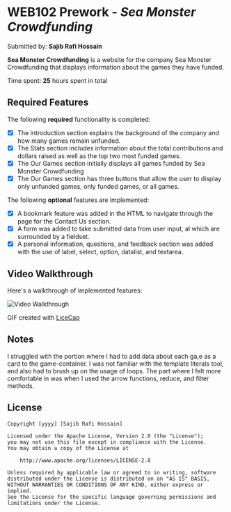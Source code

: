 # WEB102 Prework - *Sea Monster Crowdfunding*

Submitted by: **Sajib Rafi Hossain**

**Sea Monster Crowdfunding** is a website for the company Sea Monster Crowdfunding that displays information about the games they have funded.

Time spent: **25** hours spent in total

## Required Features

The following **required** functionality is completed:

* [x] The introduction section explains the background of the company and how many games remain unfunded.
* [x] The Stats section includes information about the total contributions and dollars raised as well as the top two most funded games.
* [x] The Our Games section initially displays all games funded by Sea Monster Crowdfunding
* [x] The Our Games section has three buttons that allow the user to display only unfunded games, only funded games, or all games.

The following **optional** features are implemented:

* [x] A bookmark feature was added in the HTML to navigate through the page for the Contact Us section.
* [x] A form was added to take submitted data from user input, al which are surrounded by a fieldset.
* [x] A personal information, questions, and feedback section was added with the use of label, select, option, datalist, and textarea.

## Video Walkthrough

Here's a walkthrough of implemented features:

<img src='walkthrough.gif.gif' title='Video Walkthrough' width='' alt='Video Walkthrough' />

<!-- Replace this with whatever GIF tool you used! -->
GIF created with [LiceCap](https://www.cockos.com/licecap/)
<!-- Recommended tools:
[Kap](https://getkap.co/) for macOS
[ScreenToGif](https://www.screentogif.com/) for Windows
[peek](https://github.com/phw/peek) for Linux. -->

## Notes

I struggled with the portion where I had to add data about each ga,e as a card to the game-container. I was not familiar with the template literals tool, and also had to brush up on the usage of loops. 
The part where I felt more comfortable in was when I used the arrow functions, reduce, and filter methods. 

## License

    Copyright [yyyy] [Sajib Rafi Hossain]

    Licensed under the Apache License, Version 2.0 (the "License");
    you may not use this file except in compliance with the License.
    You may obtain a copy of the License at

        http://www.apache.org/licenses/LICENSE-2.0

    Unless required by applicable law or agreed to in writing, software
    distributed under the License is distributed on an "AS IS" BASIS,
    WITHOUT WARRANTIES OR CONDITIONS OF ANY KIND, either express or implied.
    See the License for the specific language governing permissions and
    limitations under the License.
